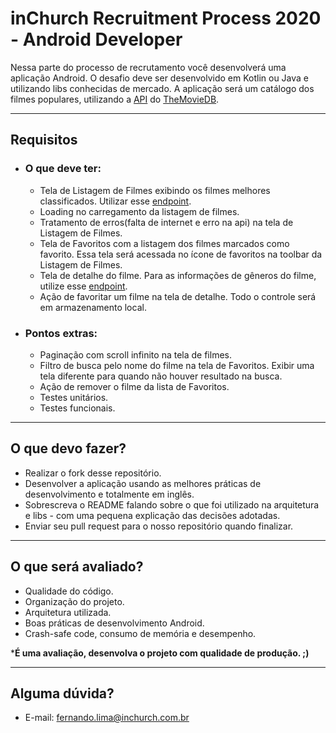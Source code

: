 # inChurch Recruitment Process 2020 - Android Developer

Nessa parte do processo de recrutamento você desenvolverá uma aplicação Android. O desafio deve ser desenvolvido em Kotlin ou Java e utilizando libs conhecidas de mercado. A aplicação será um catálogo dos filmes populares, utilizando a [API](https://developers.themoviedb.org/3/getting-started/introduction) do [TheMovieDB](https://www.themoviedb.org/).

* * *

## Requisitos

+ ### O que deve ter:
	* Tela de Listagem de Filmes exibindo os filmes melhores classificados. Utilizar esse [endpoint](https://developers.themoviedb.org/3/movies/get-popular-movies).
	* Loading no carregamento da listagem de filmes.
	* Tratamento de erros(falta de internet e erro na api) na tela de Listagem de Filmes.
	*	Tela de Favoritos com a listagem dos filmes marcados como favorito. Essa tela será acessada no ícone de favoritos na toolbar da Listagem de Filmes.
	* Tela de detalhe do filme. Para as informações de gêneros do filme, utilize esse [endpoint](https://developers.themoviedb.org/3/genres/get-movie-list).
	* Ação de favoritar um filme na tela de detalhe. Todo o controle será em armazenamento local.

+ ### Pontos extras:
	* Paginação com scroll infinito na tela de filmes.
	* Filtro de busca pelo nome do filme na tela de Favoritos. Exibir uma tela diferente para quando não houver resultado na busca.
	* Ação de remover o filme da lista de Favoritos.
	* Testes unitários.
	* Testes funcionais.

* * *

## O que devo fazer?

* Realizar o fork desse repositório.
* Desenvolver a aplicação usando as melhores práticas de desenvolvimento e totalmente em inglês.
* Sobrescreva o README falando sobre o que foi utilizado na arquitetura e libs - com uma pequena explicação das decisões adotadas.
* Enviar seu pull request para o nosso repositório quando finalizar.

* * *

## O que será avaliado?

* Qualidade do código.
* Organização do projeto.
* Arquitetura utilizada.
* Boas práticas de desenvolvimento Android.
* Crash-safe code, consumo de memória e desempenho.

***É uma avaliação, desenvolva o projeto com qualidade de produção. ;)**

* * *

## Alguma dúvida?

* E-mail: fernando.lima@inchurch.com.br
